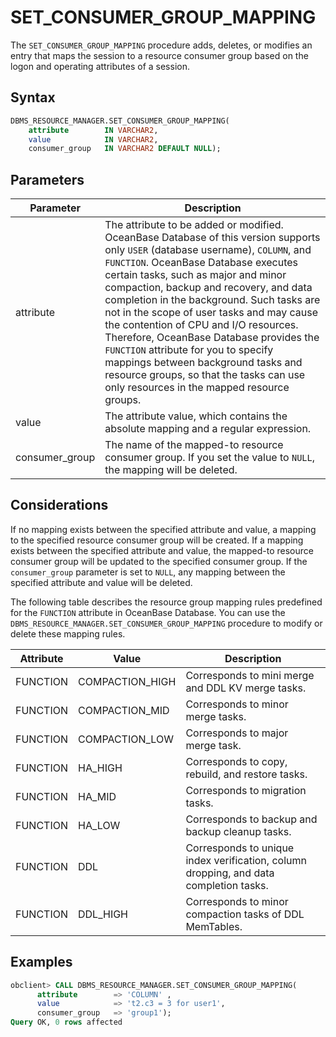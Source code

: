 # SET_CONSUMER_GROUP_MAPPING

The `SET_CONSUMER_GROUP_MAPPING` procedure adds, deletes, or modifies an entry that maps the session to a resource consumer group based on the logon and operating attributes of a session.

## Syntax

```sql
DBMS_RESOURCE_MANAGER.SET_CONSUMER_GROUP_MAPPING(
    attribute        IN VARCHAR2,
    value            IN VARCHAR2,
    consumer_group   IN VARCHAR2 DEFAULT NULL);
```

## Parameters

| Parameter      | Description                                                                                                                                                                                                                                                                                                                                                                                                                                                                                                                                                                                                     |
|----------------|-----------------------------------------------------------------------------------------------------------------------------------------------------------------------------------------------------------------------------------------------------------------------------------------------------------------------------------------------------------------------------------------------------------------------------------------------------------------------------------------------------------------------------------------------------------------------------------------------------------------|
| attribute      | The attribute to be added or modified. OceanBase Database of this version supports only `USER` (database username), `COLUMN`, and `FUNCTION`. OceanBase Database executes certain tasks, such as major and minor compaction, backup and recovery, and data completion in the background. Such tasks are not in the scope of user tasks and may cause the contention of CPU and I/O resources. Therefore, OceanBase Database provides the `FUNCTION` attribute for you to specify mappings between background tasks and resource groups, so that the tasks can use only resources in the mapped resource groups. |
| value          | The attribute value, which contains the absolute mapping and a regular expression.                                                                                                                                                                                                                                                                                                                                                                                                                                                                                                                              |
| consumer_group | The name of the mapped-to resource consumer group. If you set the value to `NULL`, the mapping will be deleted.                                                                                                                                                                                                                                                                                                                                                                                                                                                                                                 |


## Considerations

If no mapping exists between the specified attribute and value, a mapping to the specified resource consumer group will be created. If a mapping exists between the specified attribute and value, the mapped-to resource consumer group will be updated to the specified consumer group. If the `consumer_group` parameter is set to `NULL`, any mapping between the specified attribute and value will be deleted.


The following table describes the resource group mapping rules predefined for the `FUNCTION` attribute in OceanBase Database. You can use the `DBMS_RESOURCE_MANAGER.SET_CONSUMER_GROUP_MAPPING` procedure to modify or delete these mapping rules.

| Attribute | Value           | Description                                                                           |
|-----------|-----------------|---------------------------------------------------------------------------------------|
| FUNCTION  | COMPACTION_HIGH | Corresponds to mini merge and DDL KV merge tasks.                                     |
| FUNCTION  | COMPACTION_MID  | Corresponds to minor merge tasks.                                                     |
| FUNCTION  | COMPACTION_LOW  | Corresponds to major merge task.                                                      |
| FUNCTION  | HA_HIGH         | Corresponds to copy, rebuild, and restore tasks.                                      |
| FUNCTION  | HA_MID          | Corresponds to migration tasks.                                                       |
| FUNCTION  | HA_LOW          | Corresponds to backup and backup cleanup tasks.                                       |
| FUNCTION  | DDL             | Corresponds to unique index verification, column dropping, and data completion tasks. |
| FUNCTION  | DDL_HIGH        | Corresponds to minor compaction tasks of DDL MemTables.                               |



## Examples

```sql
obclient> CALL DBMS_RESOURCE_MANAGER.SET_CONSUMER_GROUP_MAPPING(
      attribute        => 'COLUMN' ,
      value            => 't2.c3 = 3 for user1',
      consumer_group   => 'group1');
Query OK, 0 rows affected
```
